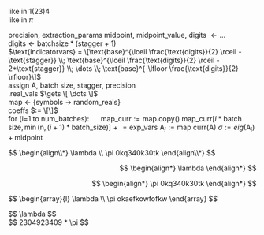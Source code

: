 like in $1(23)4$  
like in $\pi$  

precision, extraction_params midpoint, midpoint_value, digits $\gets \dots$  
$\text{digits} \gets \text{batchsize} * (\text{stagger}+1)$  
$\text{indicatorvars} = \[\text{base}^{\lceil \frac{\text{digits}}{2} \rceil - \text{stagger}} \\; \text{base}^{\lceil \frac{\text{digits}}{2} \rceil - 2*\text{stagger}} \\; \dots \\; \text{base}^{-\lfloor \frac{\text{digits}}{2} \rfloor}\]$   
assign A, batch size, stagger, precision  
.real_vals $\gets \[ \dots \]$  
map $\gets$ \{symbols $\rightarrow$ random_reals\}  
coeffs $:= \[\]$  
for \(i=1 to num_batches\):
&nbsp;&nbsp;&nbsp;&nbsp; $\text{map\_curr} := \text{map.copy()}$
$\text{map\_curr{[}}i*\text{batch size}, \min{\text{(n}, (i+1)*\text{batch\_size)}}\text{{]}} \mathrel{+}= \text{exp\_vars}$
$\text{A}_{i} := \text{map curr(A)}$
$\sigma := eig(\text{A}_{i}) + \text{midpoint}$

<p style="text-align: left;">
$$
\begin{align\\*}
\lambda \\
\pi 0kq340k30tk
\end{align\\*}
$$
</p>

<p align="right">
  $$
\begin{align*}
\lambda
\end{align*}
$$
</p>

<p align="right">
  $$
\begin{align*}
\pi 0kq340k30tk
\end{align*}
$$
</p>

<p style="text-align: left;">
$$
\begin{array}{l}
\lambda \\
\pi okaefkowfofkw
\end{array}
$$
</p>

<p align="left">
$$ \lambda $$
<br>
$$ 2304923409 * \pi $$
</p>

